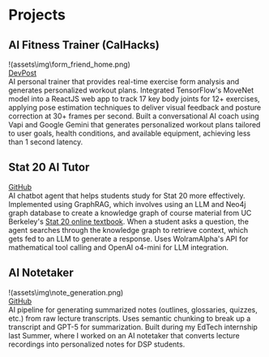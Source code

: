 # Projects

## AI Fitness Trainer (CalHacks)
!(assets\img\form_friend_home.png)  
[DevPost](https://devpost.com/software/formfriend-vbw2et)  
AI personal trainer that provides real-time exercise form analysis and generates personalized workout plans.
Integrated TensorFlow's MoveNet model into a ReactJS web app to track 17 key body joints for 12+ exercises, applying pose estimation techniques to deliver visual feedback and posture correction at 30+ frames per second.
Built a conversational AI coach using Vapi and Google Gemini that generates personalized workout plans tailored to user goals, health conditions, and available equipment, achieving less than 1 second latency.

## Stat 20 AI Tutor
[GitHub](https://github.com/tangysaurus/stat-20-tutor)  
AI chatbot agent that helps students study for Stat 20 more effectively. 
Implemented using GraphRAG, which involves using an LLM and Neo4j graph database to create a knowledge graph of course material from UC Berkeley's [Stat 20 online textbook](https://stat20.berkeley.edu/summer-2025/notes.html). When a student asks a question, the agent searches through the knowledge graph to retrieve context, which gets fed to an LLM to generate a response. Uses WolramAlpha's API for mathematical tool calling and OpenAI o4-mini for LLM integration.

## AI Notetaker
!(assets\img\note_generation.png)  
[GitHub](https://github.com/tangysaurus/note-creation)  
AI pipeline for generating summarized notes (outlines, glossaries, quizzes, etc.) from raw lecture transcripts. 
Uses semantic chunking to break up a transcript and GPT-5 for summarization. 
Built during my EdTech internship last Summer, where I worked on an AI notetaker that converts lecture recordings into personalized notes for DSP students.
